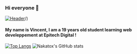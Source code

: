 ### Hi everyone 👋
[![Header](https://raw.githubusercontent.com/Nakatox/<OWNER>/<OWNER>/readme_header.png "Header")](https://vincent-loron)/)

#### My name is Vincent, I am a 19 years old student learning web develeppement at Epitech Digital ! 
#### 
[![Top Langs](https://github-readme-stats.vercel.app/api/top-langs/?username=nakatox&layout=compact&show_icons=true&theme=radical)](https://github.com/nakatox/github-readme-stats)
![Nakatox's GitHub stats](https://github-readme-stats.vercel.app/api?username=nakatox&&show_icons=true&theme=radicalhide=contribs,prs)

<!--
**Nakatox/Nakatox** is a ✨ _special_ ✨ repository because its `README.md` (this file) appears on your GitHub profile.

Here are some ideas to get you started:

- 🔭 I’m currently working on ...
- 🌱 I’m currently learning ...
- 👯 I’m looking to collaborate on ...
- 🤔 I’m looking for help with ...
- 💬 Ask me about ...
- 📫 How to reach me: ...
- 😄 Pronouns: ...
- ⚡ Fun fact: ...
-->
